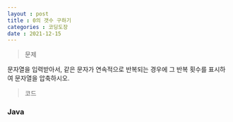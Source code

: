 ```yaml
---
layout : post
title : 0의 갯수 구하기
categories : 코딩도장
date : 2021-12-15
---
```

> 문제 <br>

문자열을 입력받아서, 같은 문자가 연속적으로 반복되는 경우에 그 반복 횟수를 표시하여 문자열을 압축하시오.

> 코드
### Java

<script src="https://gist.github.com/kwontaehoon/43c68f704d0c98930308abe25b052d51.js"></script>

